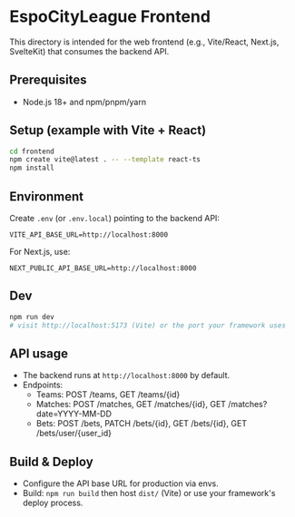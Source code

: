 # EspoCityLeague Frontend

This directory is intended for the web frontend (e.g., Vite/React, Next.js, SvelteKit) that consumes the backend API.

## Prerequisites
- Node.js 18+ and npm/pnpm/yarn

## Setup (example with Vite + React)
```bash
cd frontend
npm create vite@latest . -- --template react-ts
npm install
```

## Environment
Create `.env` (or `.env.local`) pointing to the backend API:
```
VITE_API_BASE_URL=http://localhost:8000
```
For Next.js, use:
```
NEXT_PUBLIC_API_BASE_URL=http://localhost:8000
```

## Dev
```bash
npm run dev
# visit http://localhost:5173 (Vite) or the port your framework uses
```

## API usage
- The backend runs at `http://localhost:8000` by default.
- Endpoints:
  - Teams: POST /teams, GET /teams/{id}
  - Matches: POST /matches, GET /matches/{id}, GET /matches?date=YYYY-MM-DD
  - Bets: POST /bets, PATCH /bets/{id}, GET /bets/{id}, GET /bets/user/{user_id}


## Build & Deploy
- Configure the API base URL for production via envs.
- Build: `npm run build` then host `dist/` (Vite) or use your framework's deploy process.
